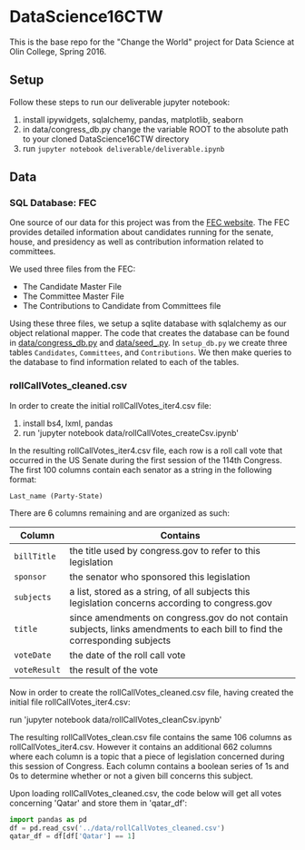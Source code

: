 # DataScience16CTW
This is the base repo for the "Change the World" project for Data Science at Olin College, Spring 2016.

## Setup

Follow these steps to run our deliverable jupyter notebook:

1. install ipywidgets, sqlalchemy, pandas, matplotlib, seaborn
2. in data/congress_db.py change the variable ROOT to the absolute path to your cloned DataScience16CTW directory
3. run `jupyter notebook deliverable/deliverable.ipynb`

## Data

### SQL Database: FEC

One source of our data for this project was from the [FEC website](http://www.fec.gov/finance/disclosure/ftpdet.shtml#a2015_2016). The FEC provides detailed information about candidates running for the senate, house, and presidency as well as contribution information related to committees.

We used three files from the FEC:

* The Candidate Master File
* The Committee Master File
* The Contributions to Candidate from Committees file

Using these three files, we setup a sqlite database with sqlalchemy as our object relational mapper. The code that creates the database can be found in [data/congress_db.py](./data/setup_db.py) and [data/seed_.py](./data/seed_db.py). In `setup_db.py` we create three tables `Candidates`, `Committees`, and `Contributions`. We then make queries to the database to find information related to each of the tables.

### rollCallVotes_cleaned.csv

In order to create the initial rollCallVotes_iter4.csv file:

1. install bs4, lxml, pandas
2. run 'jupyter notebook data/rollCallVotes_createCsv.ipynb'

In the resulting rollCallVotes_iter4.csv file, each row is a roll call vote that occurred in the US Senate during the first session of the 114th Congress. The first 100 columns contain each senator as a string in the following format:

`Last_name (Party-State)`

There are 6 columns remaining and are organized as such:

Column | Contains
--- | ---
`billTitle` | the title used by congress.gov to refer to this legislation
`sponsor` | the senator who sponsored this legislation
`subjects` | a list, stored as a string, of all subjects this legislation concerns according to congress.gov
`title`	| since amendments on congress.gov do not contain subjects, links amendments to each bill to find the corresponding subjects
`voteDate` | the date of the roll call vote
`voteResult` | the result of the vote

Now in order to create the rollCallVotes_cleaned.csv file, having created the initial file rollCallVotes_iter4.csv:

run 'jupyter notebook data/rollCallVotes_cleanCsv.ipynb'

The resulting rollCallVotes_clean.csv file contains the same 106 columns as rollCallVotes_iter4.csv. However it contains an additional 662 columns where each column is a topic that a piece of legislation concerned during this session of Congress. Each column contains a boolean series of 1s and 0s to determine whether or not a given bill concerns this subject.

Upon loading rollCallVotes_cleaned.csv, the code below will get all votes concerning 'Qatar' and store them in 'qatar_df':

```python
import pandas as pd
df = pd.read_csv('../data/rollCallVotes_cleaned.csv')
qatar_df = df[df['Qatar'] == 1]
```
